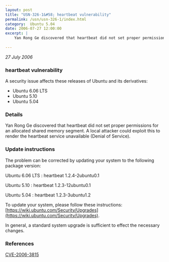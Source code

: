 ```yaml
---
layout: post
title: "USN-326-1&#58; heartbeat vulnerability"
permalink: /usn/usn-326-1/index.html
category:  Ubuntu 5.04
date: 2006-07-27 12:00:00
excerpt: |
    Yan Rong Ge discovered that heartbeat did not set proper permissions for an allocated shared memory segment. A local attacker could exploit this to render the heartbeat service unavailable (Denial of Service).
    
--- 
```

 
 

*27 July 2006*

### heartbeat vulnerability

A security issue affects these releases of Ubuntu and its derivatives:

* Ubuntu 6.06 LTS
* Ubuntu 5.10
* Ubuntu 5.04

### Details

Yan Rong Ge discovered that heartbeat did not set proper permissions for an allocated shared memory segment. A local attacker could exploit this to render the heartbeat service unavailable (Denial of Service).

### Update instructions

The problem can be corrected by updating your system to the following package version:

Ubuntu 6.06 LTS
 : heartbeat <span>1.2.4-2ubuntu0.1</span>

Ubuntu 5.10
 : heartbeat <span>1.2.3-12ubuntu0.1</span>

Ubuntu 5.04
 : heartbeat <span>1.2.3-3ubuntu1.2</span>

To update your system, please follow these instructions: [https://wiki.ubuntu.com/Security/Upgrades](https://wiki.ubuntu.com/Security/Upgrades).

In general, a standard system upgrade is sufficient to effect the necessary changes.

### References

 
 [CVE-2006-3815](http://people.ubuntu.com/~ubuntu-security/cve/CVE-2006-3815)
 

